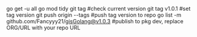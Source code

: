 go get -u all
go mod tidy
git tag                                 #check current version
git tag v1.0.1                         #set tag version
git push origin --tags                  #push tag version to repo
go list -m github.com/Fancyyy21/gisGolang@v1.0.3   #publish to pkg dev, replace ORG/URL with your repo URL
